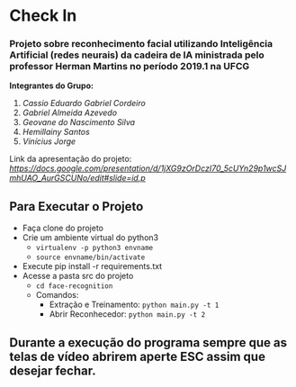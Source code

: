 # Check In

### Projeto sobre reconhecimento facial utilizando Inteligência Artificial (redes neurais) da cadeira de IA ministrada pelo professor Herman Martins no período 2019.1 na UFCG

**Integrantes do Grupo:** 
1) *Cassio Eduardo Gabriel Cordeiro*
2) *Gabriel Almeida Azevedo*
3) *Geovane do Nascimento Silva*
4) *Hemillainy Santos*
5) *Vinícius Jorge*

Link da apresentação do projeto: *https://docs.google.com/presentation/d/1jXG9zOrDczI70_5cUYn29p1wcSJmhUAO_AurGSCUNo/edit#slide=id.p*

## Para Executar o Projeto

* Faça clone do projeto
* Crie um ambiente virtual do python3
    * `virtualenv -p python3 envname`
    * `source envname/bin/activate`
* Execute pip install -r requirements.txt
* Acesse a pasta src do projeto
   * `cd face-recognition`
   * Comandos:
      * Extração e Treinamento: `python main.py -t 1`
      * Abrir Reconhecedor: `python main.py -t 2`

## Durante a execução do programa sempre que as telas de vídeo abrirem aperte ESC assim que desejar fechar.
